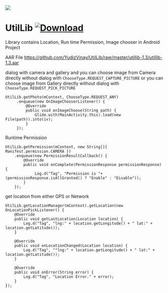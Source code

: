  <a href='https://bintray.com/vinay/android/UtilLib?source=watch' alt='Get automatic notifications about new "UtilLib" versions'><img src='https://www.bintray.com/docs/images/bintray_badge_color.png'></a> 
 # UtilLib [ ![Download](https://api.bintray.com/packages/vinay/android/UtilLib/images/download.svg) ](https://bintray.com/vinay/android/UtilLib/_latestVersion)

Library contains Location, Run time Permission, Image chooser in Android Project

AAR File
https://github.com/YudizVinay/UtilLib/raw/master/utillib-1.3/utillib-1.3.aar


dialog with camera and gallery
and you can choose image from Camera directly without dialog with `ChooseType.REQUEST_CAPTURE_PICTURE`
or you can choose image from Gallery directly without dialog with `ChooseType.REQUEST_PICK_PICTURE`
```
UtilLib.getPhoto(mContext, ChooseType.REQUEST_ANY)
     .enqueue(new OnImageChooserListener() {
         @Override
         public void onImageChoose(String path) {
             Glide.with(MainActivity.this).load(new File(path)).into(iv);
         }
     });
```

Runtime Permission
```
UtilLib.getPermission(mContext, new String[]{ Manifest.permission.CAMERA })
    .enqueue(new PermissionResultCallback() {
        @Override
        public void onComplete(PermissionResponse permissionResponse) {
             Log.d("Tag", "Permission is "+(permissionResponse.isAllGranted() ? "Enable" : "Disable"));
        }
    });
```

get location from either GPS or Network
```
UtilLib.getLocationManager(mContext).getLocation(new OnLocationPickListener() {
    @Override
    public void getLastLocation(Location location) {
        Log.d("Tag", "lng:" + location.getLongitude() + " lat:" + location.getLatitude());
    }

    @Override
    public void onLocationChanged(Location location) {
        Log.d("Tag", ""lng:" + location.getLongitude() + " lat:" + location.getLatitude());
    }

    @Override
    public void onError(String error) {
        Log.d("Tag", "Location Error." + error);
    }
});
```
